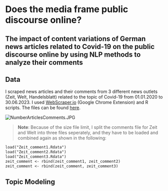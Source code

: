# Does the media frame public discourse online? 
## The impact of content variations of German news articles related to Covid-19 on the public discourse online by using NLP methods to analyze their comments

## Data
I scraped news articles and their comments from 3 different news outlets (Zeit, Welt, Handelsblatt) related to the topic of Covid-19 from 01.01.2020 to 30.06.2023. I used [WebScraper.io](https://webscraper.io/) (Google Chrome Extension) and R scripts. The files can be found [here](Data/Datafiles).

![NumberArticlesComments.JPG](https://github.com/NadineNicoleSchmitt/Does-the-media-frame-public-discourse-online/blob/main/Data/NumberArticlesComments.JPG)


> __Note__: Because of the size file limit, I split the comments file for Zeit and Welt into three files seperately, and they have to be loaded and combined again as shown in the following:
```markdown
load("Zeit_comment1.Rdata")
load("Zeit_comment2.Rdata")
load("Zeit_comment3.Rdata")
zeit_comment <- rbind(zeit_comment1, zeit_comment2)
zeit_comment <- rbind(zeit_comment, zeit_comment3)
```


## Topic Modeling
